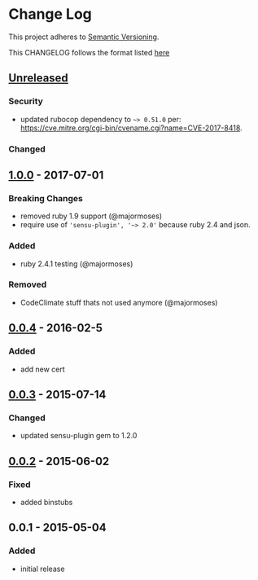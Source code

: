 # Change Log
This project adheres to [Semantic Versioning](http://semver.org/).

This CHANGELOG follows the format listed [here](https://github.com/sensu-plugins/community/blob/master/HOW_WE_CHANGELOG.md)

## [Unreleased]

### Security
- updated rubocop dependency to `~> 0.51.0` per: https://cve.mitre.org/cgi-bin/cvename.cgi?name=CVE-2017-8418.

### Changed


## [1.0.0] - 2017-07-01
### Breaking Changes
- removed ruby 1.9 support (@majormoses)
- require use of `'sensu-plugin', '~> 2.0'` because ruby 2.4 and json.

### Added
- ruby 2.4.1 testing (@majormoses)

### Removed
- CodeClimate stuff thats not used anymore (@majormoses)

## [0.0.4] - 2016-02-5
### Added
- add new cert

## [0.0.3] - 2015-07-14
### Changed
- updated sensu-plugin gem to 1.2.0

## [0.0.2] - 2015-06-02
### Fixed
- added binstubs

## 0.0.1 - 2015-05-04
### Added
- initial release

[Unreleased]: https://github.com/sensu-plugins/sensu-plugins-ansible/compare/1.0.0...HEAD
[1.0.0]: https://github.com/sensu-plugins/sensu-plugins-ansible/compare/0.0.4...1.0.0
[0.0.4]: https://github.com/sensu-plugins/sensu-plugins-ansible/compare/0.0.3...0.0.4
[0.0.3]: https://github.com/sensu-plugins/sensu-plugins-ansible/compare/0.0.2...0.0.3
[0.0.2]: https://github.com/sensu-plugins/sensu-plugins-ansible/compare/0.0.1...0.0.2
